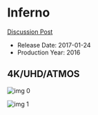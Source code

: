 # Inferno

[Discussion Post](https://www.avsforum.com/threads/bass-eq-for-filtered-movies.2995212/post-58221110)

* Release Date: 2017-01-24
* Production Year: 2016

## 4K/UHD/ATMOS

![img 0](https://i.imgur.com/edatYDu.jpg)

![img 1](https://i.imgur.com/k1gINnD.png)

